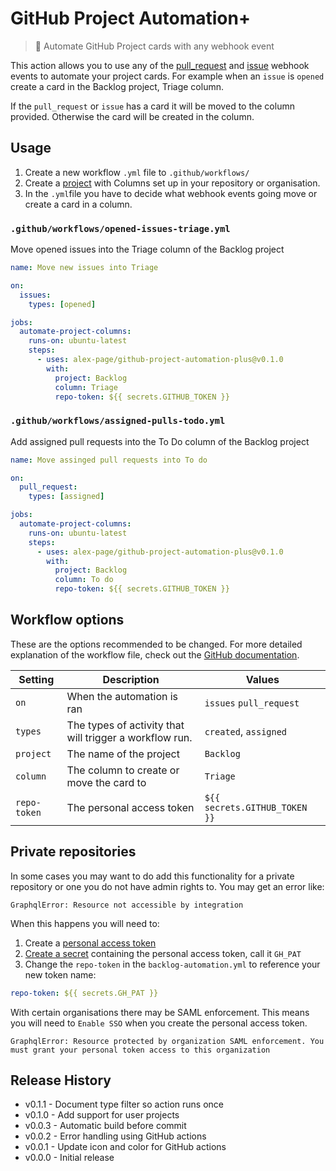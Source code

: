 # GitHub Project Automation+

> 🤖 Automate GitHub Project cards with any webhook event

This action allows you to use any of the [pull_request](https://help.github.com/en/articles/events-that-trigger-workflows#pull-request-event-pull_request) and [issue](https://help.github.com/en/articles/events-that-trigger-workflows#issues-event-issues) webhook events to automate your project cards. For example when an `issue` is `opened` create a card in the Backlog project, Triage column.

If the `pull_request` or `issue` has a card it will be moved to the column provided. Otherwise the card will be created in the column.


## Usage

1. Create a new workflow `.yml` file to `.github/workflows/`
2. Create a [project](https://help.github.com/en/articles/about-project-boards) with Columns set up in your repository or organisation.
3. In the `.yml`file you have to decide what webhook events going move or create a card in a column.


### `.github/workflows/opened-issues-triage.yml`

Move opened issues into the Triage column of the Backlog project

```yml
name: Move new issues into Triage

on:
  issues:
    types: [opened]

jobs:
  automate-project-columns:
    runs-on: ubuntu-latest
    steps:
      - uses: alex-page/github-project-automation-plus@v0.1.0
        with:
          project: Backlog
          column: Triage
          repo-token: ${{ secrets.GITHUB_TOKEN }}
```

### `.github/workflows/assigned-pulls-todo.yml`

Add assigned pull requests into the To Do column of the Backlog project

```yml
name: Move assinged pull requests into To do

on:
  pull_request:
    types: [assigned]

jobs:
  automate-project-columns:
    runs-on: ubuntu-latest
    steps:
      - uses: alex-page/github-project-automation-plus@v0.1.0
        with:
          project: Backlog
          column: To do
          repo-token: ${{ secrets.GITHUB_TOKEN }}
```

## Workflow options

These are the options recommended to be changed. For more detailed explanation of the workflow file, check out the [GitHub documentation](https://help.github.com/en/articles/configuring-a-workflow#creating-a-workflow-file).

| Setting | Description | Values |
| --- | --- | --- |
| `on` | When the automation is ran | `issues` `pull_request` |
| `types` | The types of activity that will trigger a workflow run. | `created`, `assigned` |
| `project` | The name of the project | `Backlog` |
| `column` | The column to create or move the card to | `Triage` |
| `repo-token` | The personal access token | `${{ secrets.GITHUB_TOKEN }}` |


## Private repositories

In some cases you may want to do add this functionality for a private repository or one you do not have admin rights to. You may get an error like:
```shell
GraphqlError: Resource not accessible by integration
```

When this happens you will need to:
1. Create a [personal access token](https://help.github.com/en/articles/creating-a-personal-access-token-for-the-command-line)
2. [Create a secret](https://help.github.com/en/articles/virtual-environments-for-github-actions#creating-and-using-secrets-encrypted-variables) containing the personal access token, call it `GH_PAT`
3. Change the `repo-token` in the `backlog-automation.yml`  to reference your new token name:
```yaml
repo-token: ${{ secrets.GH_PAT }}
```

With certain organisations there may be SAML enforcement. This means you will need to `Enable SSO` when you create the personal access token.
```
GraphqlError: Resource protected by organization SAML enforcement. You must grant your personal token access to this organization
```


## Release History

- v0.1.1 - Document type filter so action runs once
- v0.1.0 - Add support for user projects
- v0.0.3 - Automatic build before commit
- v0.0.2 - Error handling using GitHub actions
- v0.0.1 - Update icon and color for GitHub actions
- v0.0.0 - Initial release
